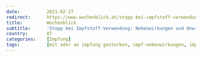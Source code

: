 ```yaml
---
date:          2021-02-27
redirect:      https://www.wochenblick.at/stopp-bei-impfstoff-verwendung-nebenwirkungen-und-unwirksamkeit/
title:         Wochenblick
subtitle:      'Stopp bei Impfstoff-Verwendung: Nebenwirkungen und Unwirksamkeit'
country:       AT
categories:    [Impfung]
tags:          [mit oder an impfung gestorben, impf-nebenwirkungen, impf-stopp]
---
```

